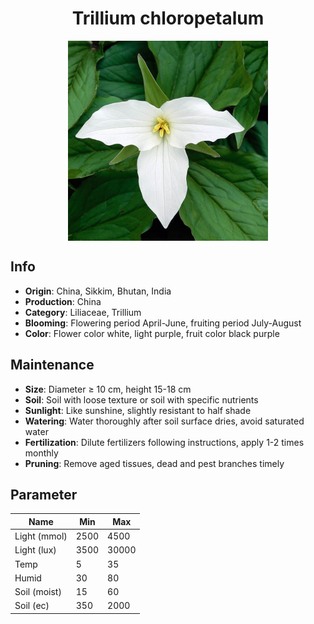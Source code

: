 <h1 align='center'>Trillium chloropetalum</h1>
<p align="center">
    <img 
        align='center'
        width='320'
        src="../images/trillium chloropetalum.png" 
        alt='Trillium chloropetalum' />
</p>

## Info

 - **Origin**: China, Sikkim, Bhutan, India
 - **Production**: China
 - **Category**: Liliaceae, Trillium
 - **Blooming**: Flowering period April-June, fruiting period July-August
 - **Color**: Flower color white, light purple, fruit color black purple

## Maintenance

 - **Size**: Diameter ≥ 10 cm, height 15-18 cm
 - **Soil**: Soil with loose texture or soil with specific nutrients
 - **Sunlight**: Like sunshine, slightly resistant to half shade
 - **Watering**: Water thoroughly after soil surface dries, avoid saturated water
 - **Fertilization**: Dilute fertilizers following instructions, apply 1-2 times monthly
 - **Pruning**: Remove aged tissues, dead and pest branches timely

## Parameter

| Name         | Min  | Max   |
|--------------|------|-------|
| Light (mmol) | 2500 | 4500  |
| Light (lux)  | 3500 | 30000 |
| Temp         | 5    | 35    |
| Humid        | 30   | 80    |
| Soil (moist) | 15   | 60    |
| Soil (ec)    | 350  | 2000  |